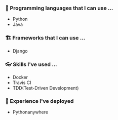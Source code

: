 ### &#127756; Programming languages that I can use ...
* Python
* Java

### &#127959; Frameworks that I can use ...
* Django

### &#128083; Skills I've used ...
* Docker
* Travis CI
* TDD(Test-Driven Development)

### &#128171; Experience I've deployed
* Pythonanywhere
